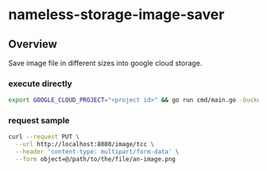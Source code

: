 # nameless-storage-image-saver

## Overview

Save image file in different sizes into google cloud storage.

### execute directly

``` sh
export GOOGLE_CLOUD_PROJECT="<project id>" && go run cmd/main.go -bucket="<bucket name>"
```

### request sample

``` sh
curl --request PUT \
  --url http://localhost:8080/image/tcc \
  --header 'content-type: multipart/form-data' \
  --form object=@/path/to/the/file/an-image.png
```
